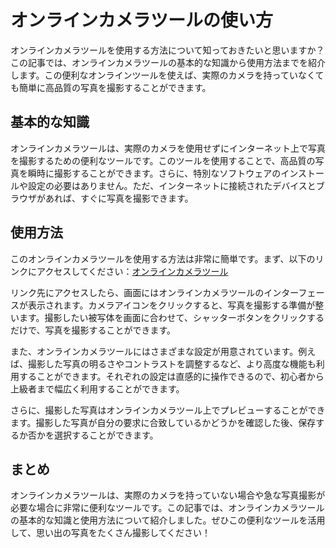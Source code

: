 オンラインカメラツールの使い方
===============

オンラインカメラツールを使用する方法について知っておきたいと思いますか？この記事では、オンラインカメラツールの基本的な知識から使用方法までを紹介します。この便利なオンラインツールを使えば、実際のカメラを持っていなくても簡単に高品質の写真を撮影することができます。

基本的な知識
------

オンラインカメラツールは、実際のカメラを使用せずにインターネット上で写真を撮影するための便利なツールです。このツールを使用することで、高品質の写真を瞬時に撮影することができます。さらに、特別なソフトウェアのインストールや設定の必要はありません。ただ、インターネットに接続されたデバイスとブラウザがあれば、すぐに写真を撮影できます。

使用方法
----

このオンラインカメラツールを使用する方法は非常に簡単です。まず、以下のリンクにアクセスしてください：[オンラインカメラツール](https://www.onlinecalculatorsfree.com/ja/tools/camera.html)

リンク先にアクセスしたら、画面にはオンラインカメラツールのインターフェースが表示されます。カメラアイコンをクリックすると、写真を撮影する準備が整います。撮影したい被写体を画面に合わせて、シャッターボタンをクリックするだけで、写真を撮影することができます。

また、オンラインカメラツールにはさまざまな設定が用意されています。例えば、撮影した写真の明るさやコントラストを調整するなど、より高度な機能も利用することができます。それぞれの設定は直感的に操作できるので、初心者から上級者まで幅広く利用することができます。

さらに、撮影した写真はオンラインカメラツール上でプレビューすることができます。撮影した写真が自分の要求に合致しているかどうかを確認した後、保存するか否かを選択することができます。

まとめ
---

オンラインカメラツールは、実際のカメラを持っていない場合や急な写真撮影が必要な場合に非常に便利なツールです。この記事では、オンラインカメラツールの基本的な知識と使用方法について紹介しました。ぜひこの便利なツールを活用して、思い出の写真をたくさん撮影してください！